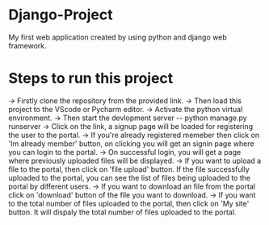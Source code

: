# Django-Project
My first web application created by using python and django web framework.

# Steps to run this project
-> Firstly clone the repository from the provided link.
-> Then load this project to the VScode or Pycharm editor.
-> Activate the python virtual environment.
-> Then start the devlopment server -- python manage.py runserver
-> Click on the link, a signup page will be loaded for registering the user to the portal.
-> If you're already registered memeber then click on 'Im already  member' button, on clicking you will get an signin page where you can login to the portal.
-> On successful login, you will get a page where previously uploaded files will be displayed.
-> If you want to upload a file to the portal, then click on 'file upload' button. If the file successfully uploaded to the portal, you can see the list of files being uploaded to the portal by different users.
-> If you want to download an file from the portal click on 'download' button of the file you want to download.
-> If you want to the total number of files uploaded to the portal, then click on 'My site' button. It will dispaly the total number of files uploaded to the portal.

